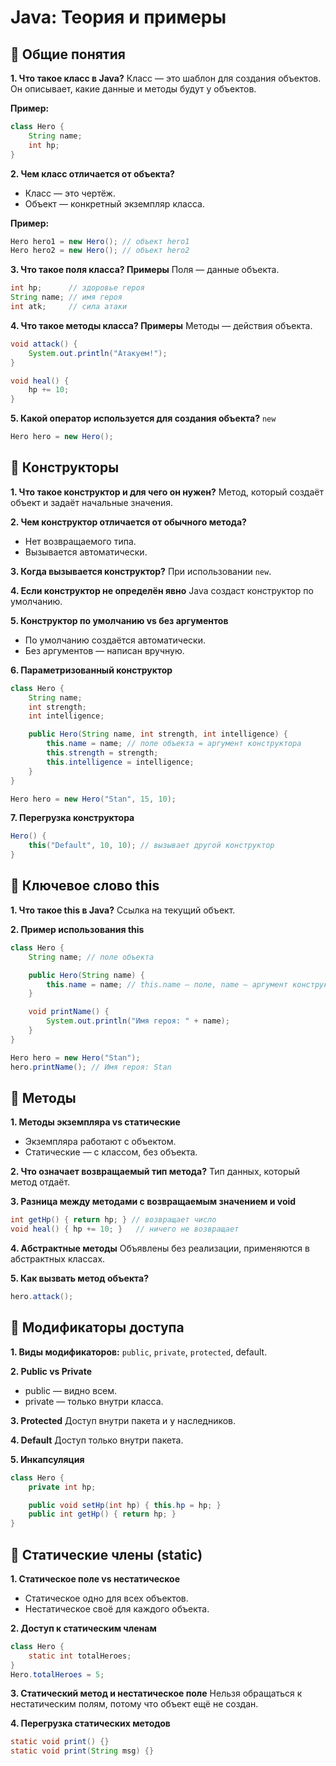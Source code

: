 # Java: Теория и примеры

## 🔹 Общие понятия

**1. Что такое класс в Java?**
Класс — это шаблон для создания объектов. Он описывает, какие данные и методы будут у объектов.

**Пример:**

```java
class Hero {
    String name;
    int hp;
}
```

**2. Чем класс отличается от объекта?**

* Класс — это чертёж.
* Объект — конкретный экземпляр класса.

**Пример:**

```java
Hero hero1 = new Hero(); // объект hero1
Hero hero2 = new Hero(); // объект hero2
```

**3. Что такое поля класса? Примеры**
Поля — данные объекта.

```java
int hp;      // здоровье героя
String name; // имя героя
int atk;     // сила атаки
```

**4. Что такое методы класса? Примеры**
Методы — действия объекта.

```java
void attack() {
    System.out.println("Атакуем!");
}

void heal() {
    hp += 10;
}
```

**5. Какой оператор используется для создания объекта?**
`new`

```java
Hero hero = new Hero();
```

## 🔹 Конструкторы

**1. Что такое конструктор и для чего он нужен?**
Метод, который создаёт объект и задаёт начальные значения.

**2. Чем конструктор отличается от обычного метода?**

* Нет возвращаемого типа.
* Вызывается автоматически.

**3. Когда вызывается конструктор?**
При использовании `new`.

**4. Если конструктор не определён явно**
Java создаст конструктор по умолчанию.

**5. Конструктор по умолчанию vs без аргументов**

* По умолчанию создаётся автоматически.
* Без аргументов — написан вручную.

**6. Параметризованный конструктор**

```java
class Hero {
    String name;
    int strength;
    int intelligence;

    public Hero(String name, int strength, int intelligence) {
        this.name = name; // поле объекта = аргумент конструктора
        this.strength = strength;
        this.intelligence = intelligence;
    }
}

Hero hero = new Hero("Stan", 15, 10);
```

**7. Перегрузка конструктора**

```java
Hero() {
    this("Default", 10, 10); // вызывает другой конструктор
}
```

## 🔹 Ключевое слово this

**1. Что такое this в Java?**
Ссылка на текущий объект.

**2. Пример использования this**

```java
class Hero {
    String name; // поле объекта

    public Hero(String name) {
        this.name = name; // this.name — поле, name — аргумент конструктора
    }

    void printName() {
        System.out.println("Имя героя: " + name);
    }
}

Hero hero = new Hero("Stan");
hero.printName(); // Имя героя: Stan
```

## 🔹 Методы

**1. Методы экземпляра vs статические**

* Экземпляра работают с объектом.
* Статические — с классом, без объекта.

**2. Что означает возвращаемый тип метода?**
Тип данных, который метод отдаёт.

**3. Разница между методами с возвращаемым значением и void**

```java
int getHp() { return hp; } // возвращает число
void heal() { hp += 10; }   // ничего не возвращает
```

**4. Абстрактные методы**
Объявлены без реализации, применяются в абстрактных классах.

**5. Как вызвать метод объекта?**

```java
hero.attack();
```

## 🔹 Модификаторы доступа

**1. Виды модификаторов:** `public`, `private`, `protected`, default.

**2. Public vs Private**

* public — видно всем.
* private — только внутри класса.

**3. Protected**
Доступ внутри пакета и у наследников.

**4. Default**
Доступ только внутри пакета.

**5. Инкапсуляция**

```java
class Hero {
    private int hp;

    public void setHp(int hp) { this.hp = hp; }
    public int getHp() { return hp; }
}
```

## 🔹 Статические члены (static)

**1. Статическое поле vs нестатическое**

* Статическое одно для всех объектов.
* Нестатическое своё для каждого объекта.

**2. Доступ к статическим членам**

```java
class Hero {
    static int totalHeroes;
}
Hero.totalHeroes = 5;
```

**3. Статический метод и нестатическое поле**
Нельзя обращаться к нестатическим полям, потому что объект ещё не создан.

**4. Перегрузка статических методов**

```java
static void print() {}
static void print(String msg) {}
```
